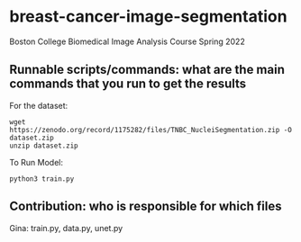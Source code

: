 # breast-cancer-image-segmentation
Boston College Biomedical Image Analysis Course Spring 2022


## Runnable scripts/commands: what are the main commands that you run to get the results
For the dataset:

    wget https://zenodo.org/record/1175282/files/TNBC_NucleiSegmentation.zip -O dataset.zip
    unzip dataset.zip
    
To Run Model:
    
    python3 train.py

## Contribution: who is responsible for which files
Gina: train.py, data.py, unet.py
